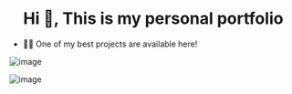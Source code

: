 <h1 align="center">Hi 👋, This is my personal portfolio</h1>

- 👨‍💻 One of my best projects are available here!

![image](https://i.postimg.cc/vH2rJvTV/readmedark.jpg)

![image](https://i.postimg.cc/PqrZq3xy/featuredproj.jpg)
